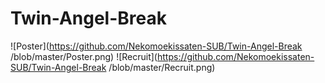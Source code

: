 # Twin-Angel-Break
![Poster](https://github.com/Nekomoekissaten-SUB/Twin-Angel-Break
/blob/master/Poster.png)
![Recruit](https://github.com/Nekomoekissaten-SUB/Twin-Angel-Break
/blob/master/Recruit.png)